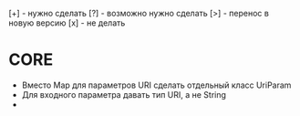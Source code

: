 [+] - нужно сделать
[?] - возможно нужно сделать
[>] - перенос в новую версию
[x] - не делать

# CORE
* Вместо Map для параметров URI сделать отдельный класс UriParam
* Для входного параметра давать тип URI, а не String
* 